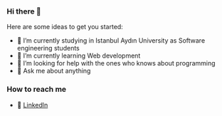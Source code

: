 ### Hi there 👋


Here are some ideas to get you started:

- 🔭 I’m currently studying in Istanbul Aydın University as Software engineering students
- 🌱 I’m currently learning Web development
- 🤔 I’m looking for help with the ones who knows about programming
- 💬 Ask me about anything

### How to reach me

- 📡 [Linkedln](https://www.linkedin.com/in/burakkepuc/)
